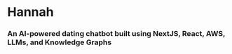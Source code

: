 # Hannah

### An AI-powered dating chatbot built using NextJS, React, AWS, LLMs, and Knowledge Graphs

